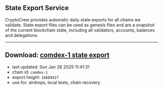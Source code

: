 ## State Export Service
CryptoCrew provides automatic daily state exports for all chains we validate. State export files can be used as genesis files and are a snapshot of the current blockchain state, including all validators, accounts, balances and delegations.

---
**Download: [comdex-1 state export](https://dl-eu2.ccvalidators.com/SERVICE/comdex/comdex-1_export_16689427.json)**
---

- last updated: Sun Jan 26 2025 11:41:31
- chain id: `comdex-1`
- export height: `16689427`
- use for: airdrops, local tests, chain recovery
